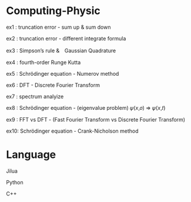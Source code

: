 # Computing-Physic

ex1 : truncation error - sum up & sum down

ex2 : truncation error - different integrate formula 

ex3 : Simpson’s rule &　Gaussian Quadrature

ex4 : fourth-order Runge Kutta

ex5 : Schrödinger equation - Numerov method

ex6 : DFT - Discrete Fourier Transform

ex7 : spectrum analyize 

ex8 : Schrödinger equation - (eigenvalue problem) 𝜓(𝑥,𝑜) => 𝜓(𝑥,𝑡)

ex9 : FFT vs DFT - (Fast Fourier Transform vs Discrete Fourier Transform)

ex10: Schrödinger equation - Crank-Nicholson method 

# Language

Jilua

Python

C++
